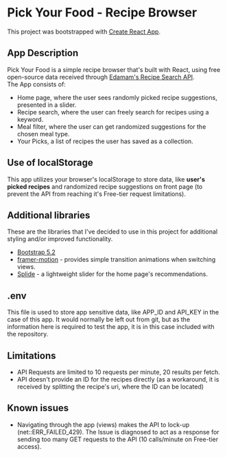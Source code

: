 # Pick Your Food - Recipe Browser
This project was bootstrapped with [Create React App](https://github.com/facebook/create-react-app).

## App Description
Pick Your Food is a simple recipe browser that's built with React, using free open-source data received through [Edamam's Recipe Search API](https://developer.edamam.com/edamam-recipe-api).\
The App consists of:
- Home page, where the user sees randomly picked recipe suggestions, presented in a slider.
- Recipe search, where the user can freely search for recipes using a keyword.
- Meal filter, where the user can get randomized suggestions for the chosen meal type.
- Your Picks, a list of recipes the user has saved as a collection.

## Use of localStorage
This app utilizes your browser's localStorage to store data, like **user's picked recipes** and randomized recipe suggestions on
front page (to prevent the API from reaching it's Free-tier request limitations).

## Additional libraries
These are the libraries that I've decided to use in this project for additional styling and/or improved functionality.
- [Bootstrap 5.2](https://getbootstrap.com/)
- [framer-motion](https://www.framer.com/motion/) - provides simple transition animations when switching views.
- [Splide](https://splidejs.com/) - a lightweight slider for the home page's recommendations.

## .env
This file is used to store app sensitive data, like APP_ID and API_KEY in the case of this app. It would normally be left out from git, but as the information here is required to test the app, it is in this case included with the repository. 

## Limitations
- API Requests are limited to 10 requests per minute, 20 results per fetch.
- API doesn't provide an ID for the recipes directly (as a workaround, it is received by splitting the recipe's uri, where the ID can be located)

## Known issues
- Navigating through the app (views) makes the API to lock-up (net::ERR_FAILED_429). The Issue is diagnosed to act as a response for sending too many GET requests to the API (10 calls/minute on Free-tier access).
